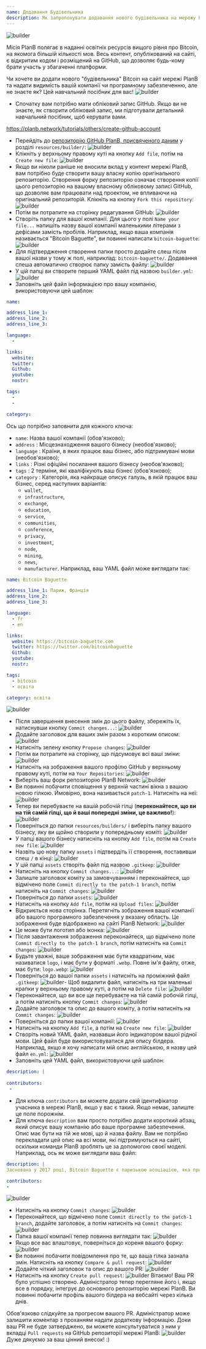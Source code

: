 ```yaml
---
name: Додавання Будівельника
description: Як запропонувати додавання нового будівельника на мережу PlanB?
---
```

![builder](assets/cover.webp)

Місія PlanB полягає в наданні освітніх ресурсів вищого рівня про Bitcoin, на якомога більшій кількості мов. Весь контент, опублікований на сайті, є відкритим кодом і розміщений на GitHub, що дозволяє будь-кому брати участь у збагаченні платформи.

Чи хочете ви додати нового "будівельника" Bitcoin на сайт мережі PlanB та надати видимість вашій компанії чи програмному забезпеченню, але не знаєте як? Цей навчальний посібник для вас!
![builder](assets/01.webp)
- Спочатку вам потрібно мати обліковий запис GitHub. Якщо ви не знаєте, як створити обліковий запис, ми підготували детальний навчальний посібник, щоб керувати вами.

https://planb.network/tutorials/others/create-github-account


- Перейдіть до [репозиторію GitHub PlanB, присвяченого даним](https://github.com/DecouvreBitcoin/sovereign-university-data/tree/dev/resources/builders) у розділі `resources/builder/`:
![builder](assets/02.webp)
- Клікніть у верхньому правому куті на кнопку `Add file`, потім на `Create new file`:
![builder](assets/03.webp)
- Якщо ви ніколи раніше не вносили вклад у контент мережі PlanB, вам потрібно буде створити вашу власну копію оригінального репозиторію. Створення форку репозиторію означає створення копії цього репозиторію на вашому власному обліковому записі GitHub, що дозволяє вам працювати над проектом, не впливаючи на оригінальний репозиторій. Клікніть на кнопку `Fork this repository`:
![builder](assets/04.webp)
- Потім ви потрапите на сторінку редагування GitHub:
![builder](assets/05.webp)
- Створіть папку для вашої компанії. Для цього у полі `Name your file...` напишіть назву вашої компанії маленькими літерами з дефісами замість пробілів. Наприклад, якщо ваша компанія називається "Bitcoin Baguette", ви повинні написати `bitcoin-baguette`:
![builder](assets/06.webp)
- Для підтвердження створення папки просто додайте слеш після вашої назви у тому ж полі, наприклад: `bitcoin-baguette/`. Додавання слеша автоматично створює папку замість файлу:
![builder](assets/07.webp)
- У цій папці ви створите перший YAML файл під назвою `builder.yml`:
![builder](assets/08.webp)
- Заповніть цей файл інформацією про вашу компанію, використовуючи цей шаблон:

```yaml
name:

address_line_1:
address_line_2:
address_line_3: 

language:
  - 

links:
  website:
  twitter:
  Github:
  youtube:
  nostr:

tags:
  - 
  - 

category:
```

Ось що потрібно заповнити для кожного ключа:
- `name`: Назва вашої компанії (обов'язково);
- `address` : Місцезнаходження вашого бізнесу (необов'язково);
- `language` : Країни, в яких працює ваш бізнес, або підтримувані мови (необов'язково);
- `links` : Різні офіційні посилання вашого бізнесу (необов'язково);
- `tags` : 2 терміни, які кваліфікують ваш бізнес (обов'язково);
- `category` : Категорія, яка найкраще описує галузь, в якій працює ваш бізнес, серед наступних варіантів:
	- `wallet`,
	- `infrastructure`,
	- `exchange`,
	- `education`,
	- `service`,
	- `communities`,
	- `conference`,
	- `privacy`,
	- `investment`,
	- `node`,
	- `mining`,
	- `news`,
	- `manufacturer`.
Наприклад, ваш YAML файл може виглядати так:
```yaml
name: Bitcoin Baguette

address_line_1: Париж, Франція
address_line_2:
address_line_3: 

language:
  - fr
  - en

links:
  website: https://bitcoin-baguette.com
  twitter: https://twitter.com/bitcoinbaguette
  Github:
  youtube:
  nostr:

tags:
  - bitcoin
  - освіта

category: освіта
```

![builder](assets/09.webp)
- Після завершення внесення змін до цього файлу, збережіть їх, натиснувши кнопку `Commit changes...`:
![builder](assets/10.webp)
- Додайте заголовок для ваших змін разом з коротким описом:
![builder](assets/11.webp)
- Натисніть зелену кнопку `Propose changes`:
![builder](assets/12.webp)
- Потім ви потрапите на сторінку, що підсумовує всі ваші зміни:
![builder](assets/13.webp)
- Натисніть на зображення вашого профілю GitHub у верхньому правому куті, потім на `Your Repositories`:
![builder](assets/14.webp)
- Виберіть ваш форк репозиторію PlanB Network:
![builder](assets/15.webp)
- Ви повинні побачити сповіщення у верхній частині вікна з вашою новою гілкою. Ймовірно, вона називається `patch-1`. Натисніть на неї:
![builder](assets/16.webp)
- Тепер ви перебуваєте на вашій робочій гілці (**переконайтеся, що ви на тій самій гілці, що й ваші попередні зміни, це важливо!**):
![builder](assets/17.webp)
- Поверніться до папки `resources/builders/` і виберіть папку вашого бізнесу, яку ви щойно створили у попередньому коміті:
![builder](assets/18.webp)
- У папці вашого бізнесу натисніть на кнопку `Add file`, потім на `Create new file`:
![builder](assets/19.webp)
- Назвіть цю нову папку `assets` і підтвердіть її створення, поставивши слеш `/` в кінці:
![builder](assets/20.webp)
- У цій папці `assets` створіть файл під назвою `.gitkeep`:
![builder](assets/21.webp)
- Натисніть на кнопку `Commit changes...`:
![builder](assets/22.webp)
- Залиште заголовок коміту за замовчуванням і переконайтеся, що відмічено поле `Commit directly to the patch-1 branch`, потім натисніть на `Commit changes`: ![builder](assets/23.webp)
- Поверніться до папки `assets`:
![builder](assets/24.webp)
- Натисніть на кнопку `Add file`, потім на `Upload files`:
![builder](assets/25.webp)
- Відкриється нова сторінка. Перетягніть зображення вашої компанії або вашого програмного забезпечення у вказану область. Це зображення буде відображено на сайті PlanB Network:
![builder](assets/26.webp)
- Це може бути логотип або іконка:
![builder](assets/27.webp)
- Після завантаження зображення переконайтеся, що відмічено поле `Commit directly to the patch-1 branch`, потім натисніть на `Commit changes`:
![builder](assets/28.webp)
- Будьте уважні, ваше зображення має бути квадратним, має називатися `logo`, і має бути у форматі `.webp`. Повне ім'я файлу, отже, має бути: `logo.webp`:
![builder](assets/29.webp)
- Поверніться до вашої папки `assets` і натисніть на проміжний файл `.gitkeep`:
![builder](assets/30.webp)- Щоб видалити файл, натисніть на три маленькі крапки у верхньому правому куті, а потім на `Delete file`:
![builder](assets/31.webp)
- Переконайтеся, що ви все ще перебуваєте на тій самій робочій гілці, а потім натисніть кнопку `Commit changes`:
![builder](assets/32.webp)
- Додайте заголовок та опис до вашого коміту, а потім натисніть на `Commit changes`:
![builder](assets/33.webp)
- Поверніться до папки вашої компанії:
![builder](assets/34.webp)
- Натисніть на кнопку `Add file`, а потім на `Create new file`:
![builder](assets/35.webp)
- Створіть новий YAML файл, назвавши його індикатором вашої рідної мови. Цей файл буде використовуватися для опису білдера. Наприклад, якщо я хочу написати мій опис англійською, я назву цей файл `en.yml`:
![builder](assets/36.webp)
- Заповніть цей YAML файл, використовуючи цей шаблон:
```yaml
description: |
 
contributors:
 - 
```

- Для ключа `contributors` ви можете додати свій ідентифікатор учасника в мережі PlanB, якщо у вас є такий. Якщо немає, залиште це поле порожнім.
- Для ключа `description` вам просто потрібно додати короткий абзац, який описує вашу компанію або ваше програмне забезпечення. Опис має бути на тій же мові, що й назва файлу. Вам не потрібно перекладати цей опис на всі мови, які підтримуються на сайті, оскільки команди PlanB зроблять це за допомогою своєї моделі. Наприклад, ось як може виглядати ваш файл:
```yaml
description: |
Заснована у 2017 році, Bitcoin Baguette є паризькою асоціацією, яка присвячена організації зустрічей Bitcoin та технічних майстер-класів. Ми об'єднуємо ентузіастів, експертів та зацікавлених осіб для дослідження та обговорення складнощів технології Bitcoin. Наші заходи надають платформу для обміну знаннями, нетворкінгу та поглиблення розуміння внутрішньої роботи Bitcoin. Приєднуйтесь до нас у Bitcoin Baguette, щоб стати частиною спільноти Bitcoin Парижа та залишатися в курсі останніх досягнень у галузі.

contributors:
- 
```
![builder](assets/37.webp)
- Натисніть на кнопку `Commit changes`:
![builder](assets/38.webp)
- Переконайтеся, що відмічено поле `Commit directly to the patch-1 branch`, додайте заголовок, а потім натисніть на `Commit changes`:
![builder](assets/39.webp)
- Папка вашої компанії тепер повинна виглядати так:
![builder](assets/40.webp)
- Якщо все вас влаштовує, поверніться до кореня вашого форку:
![builder](assets/41.webp)
- Ви повинні побачити повідомлення про те, що ваша гілка зазнала змін. Натисніть на кнопку `Compare & pull request`:
![builder](assets/42.webp)
- Додайте чіткий заголовок та опис до вашого PR:
![builder](assets/43.webp)
- Натисніть на кнопку `Create pull request`:
![builder](assets/44.webp)
Вітаємо! Ваш PR було успішно створено. Адміністратор тепер перегляне його і, якщо все в порядку, інтегрує до основного репозиторію мережі PlanB. Ви повинні побачити профіль вашого білдера на вебсайті через кілька днів.

Обов'язково слідкуйте за прогресом вашого PR. Адміністратор може залишити коментар з проханням надати додаткову інформацію. Доки ваш PR не буде затверджено, ви можете консультуватися з ним у вкладці `Pull requests` на GitHub репозиторії мережі PlanB:
![builder](assets/45.webp)
Дуже дякуємо за ваш цінний внесок! :)